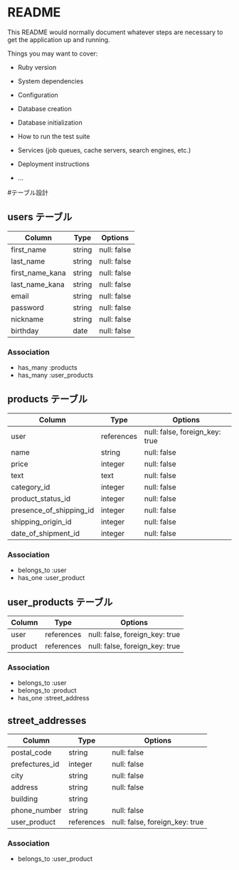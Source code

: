 # README

This README would normally document whatever steps are necessary to get the
application up and running.

Things you may want to cover:

* Ruby version

* System dependencies

* Configuration

* Database creation

* Database initialization

* How to run the test suite

* Services (job queues, cache servers, search engines, etc.)

* Deployment instructions

* ...



#テーブル設計

## users テーブル

| Column          | Type   | Options     |
| --------------- | ------ | ----------- |
| first_name      | string | null: false |
| last_name       | string | null: false |
| first_name_kana | string | null: false |
| last_name_kana  | string | null: false |
| email           | string | null: false |
| password        | string | null: false |
| nickname        | string | null: false |
| birthday        | date   | null: false |

### Association

- has_many :products
- has_many :user_products

## products テーブル

| Column                  | Type        | Options                        |
| ----------------------- | ----------- | ------------------------------ |
| user                    | references  | null: false, foreign_key: true |
| name                    | string      | null: false                    |
| price                   | integer     | null: false                    |
| text                    | text        | null: false                    |
| category_id             | integer     | null: false                    |
| product_status_id       | integer     | null: false                    |
| presence_of_shipping_id | integer     | null: false                    |
| shipping_origin_id      | integer     | null: false                    |
| date_of_shipment_id     | integer     | null: false                    |

### Association

- belongs_to :user
- has_one    :user_product

## user_products テーブル

| Column      | Type       | Options                        |
| ----------- | ---------- | ------------------------------ |
| user        | references | null: false, foreign_key: true |
| product     | references | null: false, foreign_key: true |

### Association

- belongs_to :user
- belongs_to :product
- has_one    :street_address

## street_addresses

| Column          | Type       | Options                        |
| --------------- | ---------- | ------------------------------ |
| postal_code     | string     | null: false                    |
| prefectures_id  | integer    | null: false                    |
| city            | string     | null: false                    |
| address         | string     | null: false                    |
| building        | string     |                                |
| phone_number    | string     | null: false                    |
| user_product    | references | null: false, foreign_key: true |

### Association

- belongs_to :user_product

